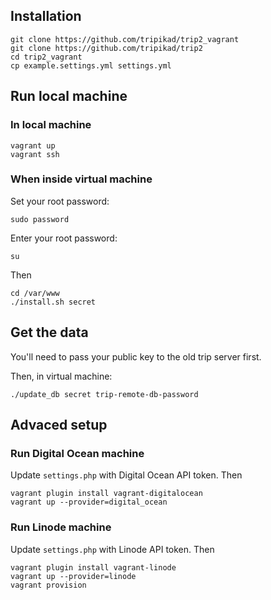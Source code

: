 ## Installation

    git clone https://github.com/tripikad/trip2_vagrant
    git clone https://github.com/tripikad/trip2
    cd trip2_vagrant
    cp example.settings.yml settings.yml

## Run local machine

### In local machine

    vagrant up
    vagrant ssh

### When inside virtual machine

Set your root password:

    sudo password 

Enter your root password:
    
    su

Then

    cd /var/www
    ./install.sh secret

## Get the data

You'll need to pass your public key to the old trip server first.

Then, in virtual machine:

    ./update_db secret trip-remote-db-password

## Advaced setup

### Run Digital Ocean machine

Update ```settings.php``` with Digital Ocean API token. Then

    vagrant plugin install vagrant-digitalocean
    vagrant up --provider=digital_ocean

### Run Linode machine

Update ```settings.php``` with Linode API token. Then

    vagrant plugin install vagrant-linode
    vagrant up --provider=linode
    vagrant provision
